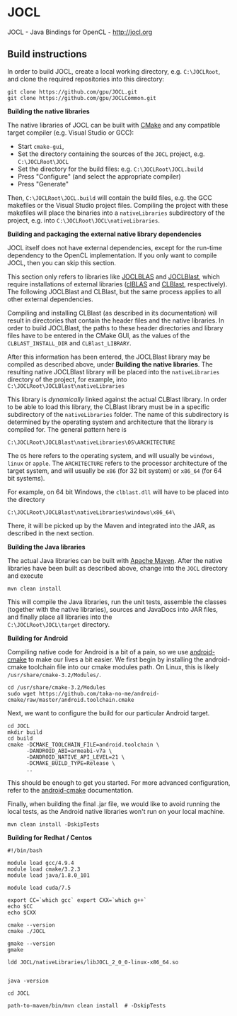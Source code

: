 # JOCL

JOCL - Java Bindings for OpenCL - http://jocl.org

Build instructions
------------------

In order to build JOCL, create a local working directory, e.g.
`C:\JOCLRoot`, and clone the required repositories into this
directory:

    git clone https://github.com/gpu/JOCL.git
    git clone https://github.com/gpu/JOCLCommon.git
    
   
**Building the native libraries**

The native libraries of JOCL can be built with [CMake](http://www.cmake.org/)
and any compatible target compiler (e.g. Visual Studio or GCC):

* Start `cmake-gui`,
* Set the directory containing the sources of the `JOCL` project, e.g. `C:\JOCLRoot\JOCL`
* Set the directory for the build files: e.g. `C:\JOCLRoot\JOCL.build`
* Press "Configure" (and select the appropriate compiler)
* Press "Generate"

Then, `C:\JOCLRoot\JOCL.build` will contain the build files, e.g. the
GCC makefiles or the Visual Studio project files. Compiling the project
with these makefiles will place the binaries into a `nativeLibraries`
subdirectory of the project, e.g. into 
`C:\JOCLRoot\JOCL\nativeLibraries`.


**Building and packaging the external native library dependencies**

JOCL itself does not have external dependencies, except for the run-time
dependency to the OpenCL implementation. If you only want to compile 
JOCL, then you can skip this section.

This section only refers to libraries like 
[JOCLBLAS](https://github.com/gpu/JOCLBLAS) and
[JOCLBlast](https://github.com/gpu/JOCLBlast), which require installations of 
external libraries ([clBLAS](https://github.com/clMathLibraries/clBLAS/) and
[CLBlast](https://github.com/CNugteren/CLBlast/), respectively). The following 
JOCLBlast and CLBlast, but the same process applies to all other external 
dependencies.     

Compiling and installing CLBlast (as described in its documentation) will 
result in directories that contain the header files and the native libraries. 
In order to build JOCLBlast, the paths to these header directories and 
library files have to be entered in the CMake GUI, as the values of the
`CLBLAST_INSTALL_DIR` and `CLBlast_LIBRARY`. 

After this information has been entered, the JOCLBlast library may be 
compiled as described above, under **Building the native libraries**.
The resulting native JOCLBlast library will be placed into
the `nativeLibraries` directory of the project, for example, into
`C:\JOCLRoot\JOCLBlast\nativeLibraries`

This library is *dynamically* linked against the actual CLBlast library.
In order to be able to load this library, the CLBlast library must
be in a specific subdirectory of the `nativeLibraries` folder.
The name of this subdirectory is determined by the operating system and
architecture that the library is compiled for. The general pattern here is

`C:\JOCLRoot\JOCLBlast\nativeLibraries\OS\ARCHITECTURE` 

The `OS` here refers to the operating system, and will usually be `windows`, 
`linux` or `apple`. The `ARCHITECTURE` refers to the processor architecture 
of the target system, and will usually be `x86` (for 32 bit system) or 
`x86_64` (for 64 bit systems).

For example, on 64 bit Windows, the `clblast.dll` will have to be placed
into the directory

`C:\JOCLRoot\JOCLBlast\nativeLibraries\windows\x86_64\`

There, it will be picked up by the Maven and integrated into the JAR, 
as described in the next section.





**Building the Java libraries**

The actual Java libraries can be built with 
[Apache Maven](https://maven.apache.org/). After the native libraries
have been built as described above, change into the `JOCL` directory
and execute 

    mvn clean install

This will compile the Java libraries, run the unit tests, assemble the 
classes (together with the native libraries), sources and JavaDocs into 
JAR files, and finally place all libraries into the  
`C:\JOCLRoot\JOCL\target` directory.


**Building for Android**

Compiling native code for Android is a bit of a pain, so we use [android-cmake](https://github.com/taka-no-me/android-cmake)
to make our lives a bit easier. We first begin by installing the android-cmake
toolchain file into our cmake modules path. On Linux, this is likely
`/usr/share/cmake-3.2/Modules/`.

    cd /usr/share/cmake-3.2/Modules
    sudo wget https://github.com/taka-no-me/android-cmake/raw/master/android.toolchain.cmake

Next, we want to configure the build for our particular Android target.

    cd JOCL
    mkdir build
    cd build
    cmake -DCMAKE_TOOLCHAIN_FILE=android.toolchain \
          -DANDROID_ABI=armeabi-v7a \
          -DANDROID_NATIVE_API_LEVEL=21 \
          -DCMAKE_BUILD_TYPE=Release \
          ..

This should be enough to get you started. For more advanced configuration,
refer to the [android-cmake](https://github.com/taka-no-me/android-cmake)
documentation.

Finally, when building the final .jar file, we would like to avoid running the
local tests, as the Android native libraries won't run on your local machine.

    mvn clean install -DskipTests
    
**Building for Redhat / Centos**

    #!/bin/bash
    
    module load gcc/4.9.4
    module load cmake/3.2.3
    module load java/1.8.0_101
    
    module load cuda/7.5
    
    export CC=`which gcc` export CXX=`which g++`
    echo $CC
    echo $CXX
    
    cmake --version
    cmake ./JOCL
    
    gmake --version
    gmake
    
    ldd JOCL/nativeLibraries/libJOCL_2_0_0-linux-x86_64.so
    
    
    java -version
    
    cd JOCL
    
    path-to-maven/bin/mvn clean install  # -DskipTests
    
